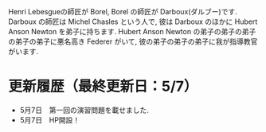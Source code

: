 
<meta name="robots" content="noindex,nofollow,noarchive" />

Henri Lebesgueの師匠が Borel, Borel の師匠が Darboux(ダルブー)です. Darboux の師匠は Michel Chasles という人で, 彼は Darboux のほかに Hubert Anson Newton を弟子に持ちます. Hubert Anson Newton の弟子の弟子の弟子の弟子の弟子に悪名高き Federer がいて, 彼の弟子の弟子の弟子に我が指導教官がいます.
 
 
# 更新履歴（最終更新日：5/7）

- 5月7日　第一回の演習問題を載せました.
- 5月7日　HP開設！ 
